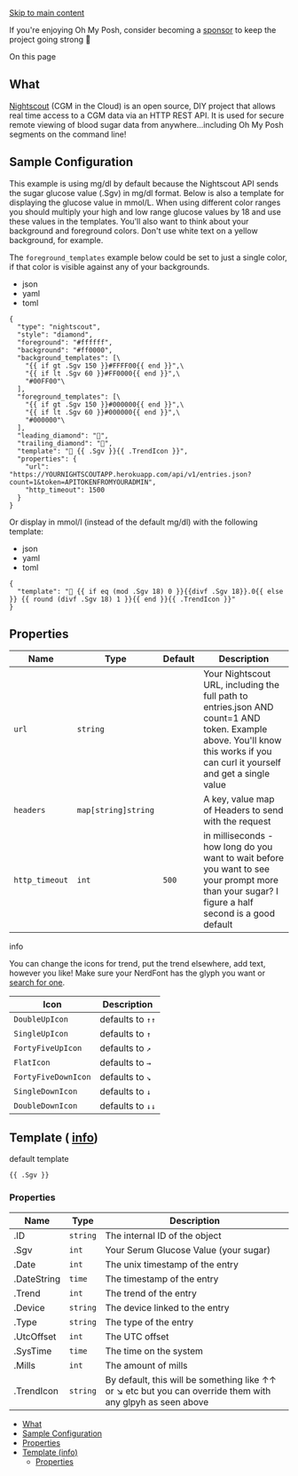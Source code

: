 [Skip to main content](https://ohmyposh.dev/docs/segments/health/nightscout#__docusaurus_skipToContent_fallback)

If you're enjoying Oh My Posh, consider becoming a [sponsor](https://github.com/sponsors/JanDeDobbeleer) to keep the project going strong 💪

On this page

## What [​](https://ohmyposh.dev/docs/segments/health/nightscout\#what "Direct link to What")

[Nightscout](http://www.nightscout.info/) (CGM in the Cloud) is an open source,
DIY project that allows real time access to a CGM data via an HTTP REST API. It
is used for secure remote viewing of blood sugar data from anywhere...including
Oh My Posh segments on the command line!

## Sample Configuration [​](https://ohmyposh.dev/docs/segments/health/nightscout\#sample-configuration "Direct link to Sample Configuration")

This example is using mg/dl by default because the Nightscout API sends the sugar
glucose value (.Sgv) in mg/dl format. Below is also a template for displaying the
glucose value in mmol/L. When using different color ranges you should multiply your
high and low range glucose values by 18 and use these values in the templates.
You'll also want to think about your background and foreground colors. Don't use
white text on a yellow background, for example.

The `foreground_templates` example below could be set to just a single color,
if that color is visible against any of your backgrounds.

- json
- yaml
- toml

```codeBlockLines_e6Vv
{
  "type": "nightscout",
  "style": "diamond",
  "foreground": "#ffffff",
  "background": "#ff0000",
  "background_templates": [\
    "{{ if gt .Sgv 150 }}#FFFF00{{ end }}",\
    "{{ if lt .Sgv 60 }}#FF0000{{ end }}",\
    "#00FF00"\
  ],
  "foreground_templates": [\
    "{{ if gt .Sgv 150 }}#000000{{ end }}",\
    "{{ if lt .Sgv 60 }}#000000{{ end }}",\
    "#000000"\
  ],
  "leading_diamond": "",
  "trailing_diamond": "",
  "template": " {{ .Sgv }}{{ .TrendIcon }}",
  "properties": {
    "url": "https://YOURNIGHTSCOUTAPP.herokuapp.com/api/v1/entries.json?count=1&token=APITOKENFROMYOURADMIN",
    "http_timeout": 1500
  }
}

```

Or display in mmol/l (instead of the default mg/dl) with the following template:

- json
- yaml
- toml

```codeBlockLines_e6Vv
{
  "template": " {{ if eq (mod .Sgv 18) 0 }}{{divf .Sgv 18}}.0{{ else }} {{ round (divf .Sgv 18) 1 }}{{ end }}{{ .TrendIcon }}"
}

```

## Properties [​](https://ohmyposh.dev/docs/segments/health/nightscout\#properties "Direct link to Properties")

| Name | Type | Default | Description |
| --- | --- | --- | --- |
| `url` | `string` |  | Your Nightscout URL, including the full path to entries.json AND count=1 AND token. Example above. You'll know this works if you can curl it yourself and get a single value |
| `headers` | `map[string]string` |  | A key, value map of Headers to send with the request |
| `http_timeout` | `int` | `500` | in milliseconds - how long do you want to wait before you want to see your prompt more than your sugar? I figure a half second is a good default |

info

You can change the icons for trend, put the trend elsewhere, add text, however you like!
Make sure your NerdFont has the glyph you want or [search for one](https://www.nerdfonts.com/cheat-sheet).

| Icon | Description |
| --- | --- |
| `DoubleUpIcon` | defaults to `↑↑` |
| `SingleUpIcon` | defaults to `↑` |
| `FortyFiveUpIcon` | defaults to `↗` |
| `FlatIcon` | defaults to `→` |
| `FortyFiveDownIcon` | defaults to `↘` |
| `SingleDownIcon` | defaults to `↓` |
| `DoubleDownIcon` | defaults to `↓↓` |

## Template ( [info](https://ohmyposh.dev/docs/configuration/templates)) [​](https://ohmyposh.dev/docs/segments/health/nightscout\#template-info "Direct link to template-info")

default template

```codeBlockLines_e6Vv
{{ .Sgv }}

```

### Properties [​](https://ohmyposh.dev/docs/segments/health/nightscout\#properties-1 "Direct link to Properties")

| Name | Type | Description |
| --- | --- | --- |
| .ID | `string` | The internal ID of the object |
| .Sgv | `int` | Your Serum Glucose Value (your sugar) |
| .Date | `int` | The unix timestamp of the entry |
| .DateString | `time` | The timestamp of the entry |
| .Trend | `int` | The trend of the entry |
| .Device | `string` | The device linked to the entry |
| .Type | `string` | The type of the entry |
| .UtcOffset | `int` | The UTC offset |
| .SysTime | `time` | The time on the system |
| .Mills | `int` | The amount of mills |
| .TrendIcon | `string` | By default, this will be something like ↑↑ or ↘ etc but you can override them with any glpyh as seen above |

- [What](https://ohmyposh.dev/docs/segments/health/nightscout#what)
- [Sample Configuration](https://ohmyposh.dev/docs/segments/health/nightscout#sample-configuration)
- [Properties](https://ohmyposh.dev/docs/segments/health/nightscout#properties)
- [Template (info)](https://ohmyposh.dev/docs/segments/health/nightscout#template-info)
  - [Properties](https://ohmyposh.dev/docs/segments/health/nightscout#properties-1)